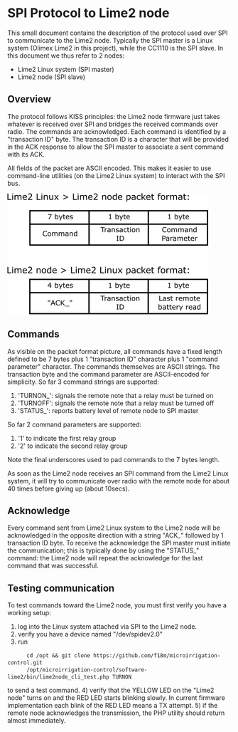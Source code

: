# SPI Protocol to Lime2 node #

This small document contains the description of the protocol used over SPI to
communicate to the Lime2 node.
Typically the SPI master is a Linux system (Olimex Lime2 in this project), while
the CC1110 is the SPI slave.
In this document we thus refer to 2 nodes:
 - Lime2 Linux system (SPI master)
 - Lime2 node (SPI slave)

## Overview ##

The protocol follows KISS principles: the Lime2 node firmware just takes whatever
is received over SPI and bridges the received commands over radio.
The commands are acknowledged.
Each command is identified by a "transaction ID" byte.
The transaction ID is a character that will be provided in the ACK response to allow the 
SPI master to associate a sent command with its ACK.

All fields of the packet are ASCII encoded. This makes it easier to use command-line 
utilities (on the Lime2 Linux system) to interact with the SPI bus.

<img src="packet_format.png" />

## Commands ##

As visible on the packet format picture, all commands have a fixed length defined to 
be 7 bytes plus 1 "transaction ID" character plus 1 "command parameter" character.
The commands themselves are ASCII strings. The transaction byte and the command parameter
are ASCII-encoded for simplicity.
So far 3 command strings are supported:
 1. 'TURNON_': signals the remote note that a relay must be turned on
 2. 'TURNOFF': signals the remote note that a relay must be turned off
 3. 'STATUS_': reports battery level of remote node to SPI master

So far 2 command parameters are supported:
 1. '1' to indicate the first relay group
 2. '2' to indicate the second relay group

 Note the final underscores used to pad commands to the 7 bytes length.

As soon as the Lime2 node receives an SPI command from the Lime2 Linux system, 
it will try to communicate over radio with the remote node for about 40 times 
before giving up (about 10secs).

## Acknowledge ##

Every command sent from Lime2 Linux system to the Lime2 node will be acknowledged in the 
opposite direction with a string "ACK_" followed by 1 transaction ID byte.
To receive the acknowledge the SPI master must initiate the communication; this is typically
done by using the "STATUS_" command: the Lime2 node will repeat the acknowledge for the last
command that was successful.

## Testing communication ##

To test commands toward the Lime2 node, you must first verify you have a working setup:
1) log into the Linux system attached via SPI to the Lime2 node.
2) verify you have a device named "/dev/spidev2.0"
3) run
```
      cd /opt && git clone https://github.com/f18m/microirrigation-control.git
      /opt/microirrigation-control/software-lime2/bin/lime2node_cli_test.php TURNON
```
   to send a test command.
4) verify that the YELLOW LED on the "Lime2 node" turns on and the RED LED starts blinking
   slowly. In current firmware implementation each blink of the RED LED means a TX attempt.
5) if the remote node acknowledges the transmission, the PHP utility should return almost immediately.

